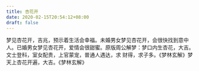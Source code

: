```yaml
---
title: 杏花开
date: 2020-02-15T20:54:12+08:00
draft: false
---
```


梦见杏花开，吉兆，预示着生活会幸福。未婚男女梦见杏花开，会很快找到意中人。已婚男女梦见杏花开，爱情会很甜蜜。原版周公解梦：梦口内生杏花，大吉。文士登科，室女配贵，上官蒙宠，普通人遇达，求 财得，求子多。《梦林玄解》梦天上杏花开遍，大吉。《梦林玄解》